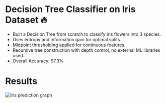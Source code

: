 # Decision Tree Classifier on Iris Dataset 🔥    

- Built a Decision Tree from scratch to classify Iris flowers into 3 species. 
- Uses entropy and information gain for optimal splits.  
- Midpoint thresholding applied for continuous features.
- Recursive tree construction with depth control, no external ML libraries used.
- Overall Accuracy: 97.3%


# Results  
![Iris prediction graph](https://github.com/user-attachments/assets/b34b46b4-00e2-4f1d-a9b1-5092ecce291e)
